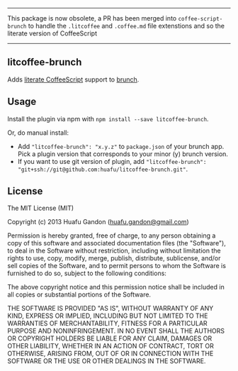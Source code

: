 ----

This package is now obsolete, a PR has been merged into `coffee-script-brunch` to handle the `.litcoffee` and `.coffee.md` file extenstions and so the literate version of CoffeeScript

----

## litcoffee-brunch
Adds [literate CoffeeScript](http://coffeescript.org/#literate)
support to [brunch](http://brunch.io).

## Usage
Install the plugin via npm with `npm install --save litcoffee-brunch`.

Or, do manual install:

* Add `"litcoffee-brunch": "x.y.z"` to `package.json` of your brunch app.
  Pick a plugin version that corresponds to your minor (y) brunch version.
* If you want to use git version of plugin, add
`"litcoffee-brunch": "git+ssh://git@github.com:huafu/litcoffee-brunch.git"`.

## License

The MIT License (MIT)

Copyright (c) 2013 Huafu Gandon (huafu.gandon@gmail.com)

Permission is hereby granted, free of charge, to any person obtaining a copy
of this software and associated documentation files (the "Software"), to deal
in the Software without restriction, including without limitation the rights
to use, copy, modify, merge, publish, distribute, sublicense, and/or sell
copies of the Software, and to permit persons to whom the Software is
furnished to do so, subject to the following conditions:

The above copyright notice and this permission notice shall be included in
all copies or substantial portions of the Software.

THE SOFTWARE IS PROVIDED "AS IS", WITHOUT WARRANTY OF ANY KIND, EXPRESS OR
IMPLIED, INCLUDING BUT NOT LIMITED TO THE WARRANTIES OF MERCHANTABILITY,
FITNESS FOR A PARTICULAR PURPOSE AND NONINFRINGEMENT. IN NO EVENT SHALL THE
AUTHORS OR COPYRIGHT HOLDERS BE LIABLE FOR ANY CLAIM, DAMAGES OR OTHER
LIABILITY, WHETHER IN AN ACTION OF CONTRACT, TORT OR OTHERWISE, ARISING FROM,
OUT OF OR IN CONNECTION WITH THE SOFTWARE OR THE USE OR OTHER DEALINGS IN
THE SOFTWARE.
